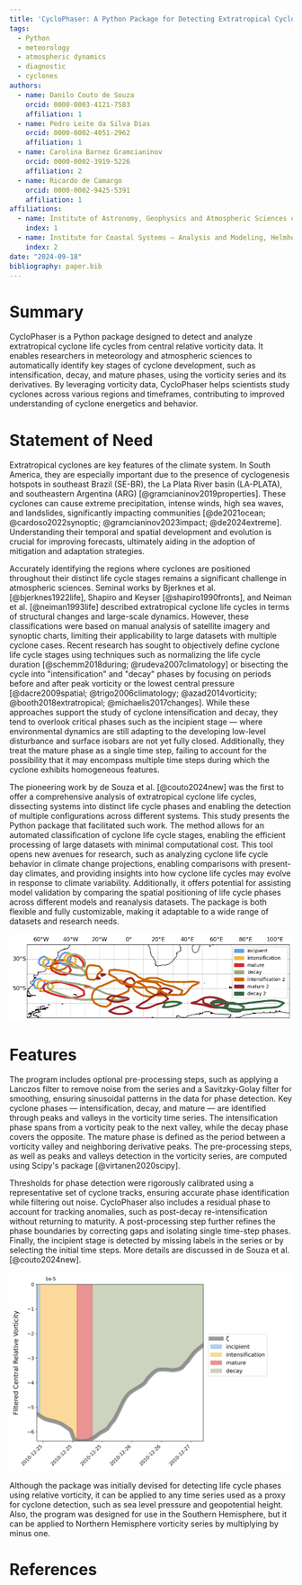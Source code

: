 ```yaml
---
title: 'CycloPhaser: A Python Package for Detecting Extratropical Cyclone Life Cycles'
tags:
  - Python
  - meteorology
  - atmospheric dynamics
  - diagnostic
  - cyclones
authors:
  - name: Danilo Couto de Souza
    orcid: 0000-0003-4121-7583
    affiliation: 1
  - name: Pedro Leite da Silva Dias
    orcid: 0000-0002-4051-2962
    affiliation: 1
  - name: Carolina Barnez Gramcianinov
    orcid: 0000-0002-3919-5226
    affiliation: 2
  - name: Ricardo de Camargo
    orcid: 0000-0002-9425-5391
    affiliation: 1
affiliations:
  - name: Institute of Astronomy, Geophysics and Atmospheric Sciences of the São Paulo University, Rua do Matão, 226, Cidade Universitária, 05508-090, São Paulo, Brazil
    index: 1
  - name: Institute for Coastal Systems – Analysis and Modeling, Helmholtz-Zentrum Hereon, Geesthacht, Germany
    index: 2
date: "2024-09-18"
bibliography: paper.bib
---
```


# Summary

CycloPhaser is a Python package designed to detect and analyze extratropical cyclone life cycles from central relative vorticity data. It enables researchers in meteorology and atmospheric sciences to automatically identify key stages of cyclone development, such as intensification, decay, and mature phases, using the vorticity series and its derivatives. By leveraging vorticity data, CycloPhaser helps scientists study cyclones across various regions and timeframes, contributing to improved understanding of cyclone energetics and behavior.

# Statement of Need

Extratropical cyclones are key features of the climate system. In South America, they are especially important due to the presence of cyclogenesis hotspots in southeast Brazil (SE-BR), the La Plata River basin (LA-PLATA), and southeastern Argentina (ARG) [@gramcianinov2019properties]. These cyclones can cause extreme precipitation, intense winds, high sea waves, and landslides, significantly impacting communities [@de2021ocean; @cardoso2022synoptic; @gramcianinov2023impact; @de2024extreme]. Understanding their temporal and spatial development and evolution is crucial for improving forecasts, ultimately aiding in the adoption of mitigation and adaptation strategies.

Accurately identifying the regions where cyclones are positioned throughout their distinct life cycle stages remains a significant challenge in atmospheric sciences. Seminal works by Bjerknes et al. [@bjerknes1922life], Shapiro and Keyser [@shapiro1990fronts], and Neiman et al. [@neiman1993life] described extratropical cyclone life cycles in terms of structural changes and large-scale dynamics. However, these classifications were based on manual analysis of satellite imagery and synoptic charts, limiting their applicability to large datasets with multiple cyclone cases. Recent research has sought to objectively define cyclone life cycle stages using techniques such as normalizing the life cycle duration [@schemm2018during; @rudeva2007climatology] or bisecting the cycle into "intensification" and "decay" phases by focusing on periods before and after peak vorticity or the lowest central pressure [@dacre2009spatial; @trigo2006climatology; @azad2014vorticity; @booth2018extratropical; @michaelis2017changes]. While these approaches support the study of cyclone intensification and decay, they tend to overlook critical phases such as the incipient stage — where environmental dynamics are still adapting to the developing low-level disturbance and surface isobars are not yet fully closed. Additionally, they treat the mature phase as a single time step, failing to account for the possibility that it may encompass multiple time steps during which the cyclone exhibits homogeneous features.

The pioneering work by de Souza et al. [@couto2024new] was the first to offer a comprehensive analysis of extratropical cyclone life cycles, dissecting systems into distinct life cycle phases and enabling the detection of multiple configurations across different systems. This study presents the Python package that facilitated such work. The method allows for an automated classification of cyclone life cycle stages, enabling the efficient processing of large datasets with minimal computational cost. This tool opens new avenues for research, such as analyzing cyclone life cycle behavior in climate change projections, enabling comparisons with present-day climates, and providing insights into how cyclone life cycles may evolve in response to climate variability. Additionally, it offers potential for assisting model validation by comparing the spatial positioning of life cycle phases across different models and reanalysis datasets. The package is both flexible and fully customizable, making it adaptable to a wide range of datasets and research needs.

![Yearly cyclone track densities normalized for the three cyclogenesis regions along the South American coast (SE-BR, LA-PLATA, and ARG). Contours represent normalized track densities above 0.8, plotted individually for each region. Details regarding the genesis regions, tracking procedures, and analysis techniques are discussed in de Souza et al. [@couto2024new].](density_map_Aggregate.png)

# Features

The program includes optional pre-processing steps, such as applying a Lanczos filter to remove noise from the series and a Savitzky-Golay filter for smoothing, ensuring sinusoidal patterns in the data for phase detection. Key cyclone phases — intensification, decay, and mature — are identified through peaks and valleys in the vorticity time series. The intensification phase spans from a vorticity peak to the next valley, while the decay phase covers the opposite. The mature phase is defined as the period between a vorticity valley and neighboring derivative peaks. The pre-processing steps, as well as peaks and valleys detection in the vorticity series, are computed using Scipy's package [@virtanen2020scipy].

Thresholds for phase detection were rigorously calibrated using a representative set of cyclone tracks, ensuring accurate phase identification while filtering out noise. CycloPhaser also includes a residual phase to account for tracking anomalies, such as post-decay re-intensification without returning to maturity. A post-processing step further refines the phase boundaries by correcting gaps and isolating single time-step phases. Finally, the incipient stage is detected by missing labels in the series or by selecting the initial time steps. More details are discussed in de Souza et al. [@couto2024new].

![Representative example of a cyclone life cycle exhibiting an incipient-intensification-mature-decay configuration.](life-cycle.png)

Although the package was initially devised for detecting life cycle phases using relative vorticity, it can be applied to any time series used as a proxy for cyclone detection, such as sea level pressure and geopotential height. Also, the program was designed for use in the Southern Hemisphere, but it can be applied to Northern Hemisphere vorticity series by multiplying by minus one.

# References

